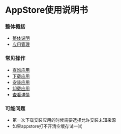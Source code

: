 # AppStore使用说明书

### 整体概括
- [整体说明](https://github.com/openthos/appstore-ota-analysis/blob/master/user-instruct/%E6%95%B4%E4%BD%93%E8%AF%B4%E6%98%8E.md)
- [应用管理](https://github.com/openthos/appstore-ota-analysis/blob/master/user-instruct/%E4%B8%8B%E8%BD%BD%E5%BA%94%E7%94%A8.md)

### 常见操作

- [查询应用](https://github.com/openthos/appstore-ota-analysis/blob/master/user-instruct/%E6%9F%A5%E8%AF%A2%E5%BA%94%E7%94%A8.md)
- [下载应用](https://github.com/openthos/appstore-ota-analysis/blob/master/user-instruct/%E4%B8%8B%E8%BD%BD%E5%BA%94%E7%94%A8.md)
- [安装应用](https://github.com/openthos/appstore-ota-analysis/blob/master/user-instruct/%E5%AE%89%E8%A3%85%E5%BA%94%E7%94%A8.md)
- [卸载应用](https://github.com/openthos/appstore-ota-analysis/blob/master/user-instruct/%E5%8D%B8%E8%BD%BD%E5%BA%94%E7%94%A8.md)
- [查看详情](https://github.com/openthos/appstore-ota-analysis/blob/master/user-instruct/%E6%9F%A5%E7%9C%8B%E8%AF%A6%E6%83%85.md)

### 可能问题
- 第一次下载安装应用的时候需要选择允许安装未知来源
- 如果appstore打不开清空缓存试一试
